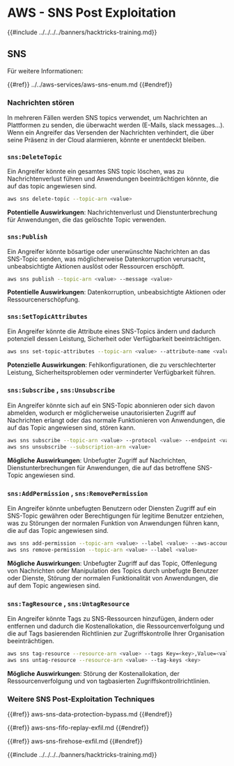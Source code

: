 # AWS - SNS Post Exploitation

{{#include ../../../../banners/hacktricks-training.md}}

## SNS

Für weitere Informationen:

{{#ref}}
../../aws-services/aws-sns-enum.md
{{#endref}}

### Nachrichten stören

In mehreren Fällen werden SNS topics verwendet, um Nachrichten an Plattformen zu senden, die überwacht werden (E-Mails, slack messages...). Wenn ein Angreifer das Versenden der Nachrichten verhindert, die über seine Präsenz in der Cloud alarmieren, könnte er unentdeckt bleiben.

### `sns:DeleteTopic`

Ein Angreifer könnte ein gesamtes SNS topic löschen, was zu Nachrichtenverlust führen und Anwendungen beeinträchtigen könnte, die auf das topic angewiesen sind.
```bash
aws sns delete-topic --topic-arn <value>
```
**Potentielle Auswirkungen**: Nachrichtenverlust und Dienstunterbrechung für Anwendungen, die das gelöschte Topic verwenden.

### `sns:Publish`

Ein Angreifer könnte bösartige oder unerwünschte Nachrichten an das SNS-Topic senden, was möglicherweise Datenkorruption verursacht, unbeabsichtigte Aktionen auslöst oder Ressourcen erschöpft.
```bash
aws sns publish --topic-arn <value> --message <value>
```
**Potentielle Auswirkungen**: Datenkorruption, unbeabsichtigte Aktionen oder Ressourcenerschöpfung.

### `sns:SetTopicAttributes`

Ein Angreifer könnte die Attribute eines SNS-Topics ändern und dadurch potenziell dessen Leistung, Sicherheit oder Verfügbarkeit beeinträchtigen.
```bash
aws sns set-topic-attributes --topic-arn <value> --attribute-name <value> --attribute-value <value>
```
**Potenzielle Auswirkungen**: Fehlkonfigurationen, die zu verschlechterter Leistung, Sicherheitsproblemen oder verminderter Verfügbarkeit führen.

### `sns:Subscribe` , `sns:Unsubscribe`

Ein Angreifer könnte sich auf ein SNS-Topic abonnieren oder sich davon abmelden, wodurch er möglicherweise unautorisierten Zugriff auf Nachrichten erlangt oder das normale Funktionieren von Anwendungen, die auf das Topic angewiesen sind, stören kann.
```bash
aws sns subscribe --topic-arn <value> --protocol <value> --endpoint <value>
aws sns unsubscribe --subscription-arn <value>
```
**Mögliche Auswirkungen**: Unbefugter Zugriff auf Nachrichten, Dienstunterbrechungen für Anwendungen, die auf das betroffene SNS-Topic angewiesen sind.

### `sns:AddPermission` , `sns:RemovePermission`

Ein Angreifer könnte unbefugten Benutzern oder Diensten Zugriff auf ein SNS-Topic gewähren oder Berechtigungen für legitime Benutzer entziehen, was zu Störungen der normalen Funktion von Anwendungen führen kann, die auf das Topic angewiesen sind.
```bash
aws sns add-permission --topic-arn <value> --label <value> --aws-account-id <value> --action-name <value>
aws sns remove-permission --topic-arn <value> --label <value>
```
**Mögliche Auswirkungen**: Unbefugter Zugriff auf das Topic, Offenlegung von Nachrichten oder Manipulation des Topics durch unbefugte Benutzer oder Dienste, Störung der normalen Funktionalität von Anwendungen, die auf dem Topic angewiesen sind.

### `sns:TagResource` , `sns:UntagResource`

Ein Angreifer könnte Tags zu SNS-Ressourcen hinzufügen, ändern oder entfernen und dadurch die Kostenallokation, die Ressourcenverfolgung und die auf Tags basierenden Richtlinien zur Zugriffskontrolle Ihrer Organisation beeinträchtigen.
```bash
aws sns tag-resource --resource-arn <value> --tags Key=<key>,Value=<value>
aws sns untag-resource --resource-arn <value> --tag-keys <key>
```
**Mögliche Auswirkungen**: Störung der Kostenallokation, der Ressourcenverfolgung und von tagbasierten Zugriffskontrollrichtlinien.

### Weitere SNS Post-Exploitation Techniques

{{#ref}}
aws-sns-data-protection-bypass.md
{{#endref}}

{{#ref}}
aws-sns-fifo-replay-exfil.md
{{#endref}}

{{#ref}}
aws-sns-firehose-exfil.md
{{#endref}}

{{#include ../../../../banners/hacktricks-training.md}}

